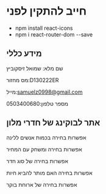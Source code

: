 # חייב להתקין לפני 
- npm install react-icons
- npm i react-router-dom --save

## מידע כללי
שם מלא: שמואל זיסקוביץ

מס מחזור:D130222ER

מייל:samuelz0998@gmail.com

מספר טלפון:0503400680

 
 ## אתר לבוקינג של חדרי מלון 
אפשרות בחירה בכמות אנשים ללינה 

אפשרות בחירה ומשחק עם המחיר

אפשרות בחירה של סוג חדר

אפשרות בחירה האם מותר להביא חיות 

אפשרות בחירה של ארוחת בוקר
